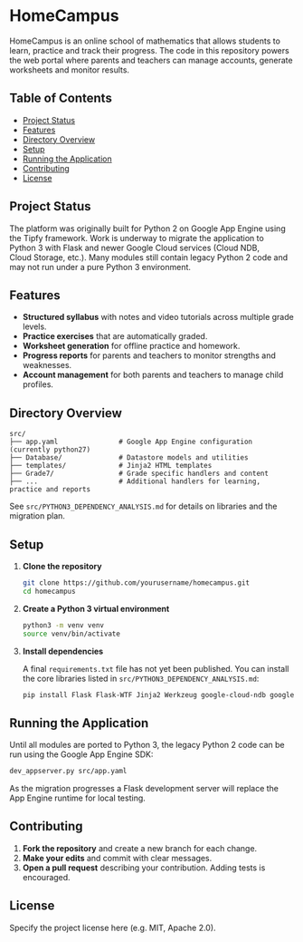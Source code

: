 # HomeCampus

HomeCampus is an online school of mathematics that allows students to learn, practice and track their progress. The code in this repository powers the web portal where parents and teachers can manage accounts, generate worksheets and monitor results.

## Table of Contents
- [Project Status](#project-status)
- [Features](#features)
- [Directory Overview](#directory-overview)
- [Setup](#setup)
- [Running the Application](#running-the-application)
- [Contributing](#contributing)
- [License](#license)

## Project Status

The platform was originally built for Python 2 on Google App Engine using the Tipfy framework. Work is underway to migrate the application to Python 3 with Flask and newer Google Cloud services (Cloud NDB, Cloud Storage, etc.). Many modules still contain legacy Python 2 code and may not run under a pure Python 3 environment.

## Features

- **Structured syllabus** with notes and video tutorials across multiple grade levels.
- **Practice exercises** that are automatically graded.
- **Worksheet generation** for offline practice and homework.
- **Progress reports** for parents and teachers to monitor strengths and weaknesses.
- **Account management** for both parents and teachers to manage child profiles.

## Directory Overview

```
src/
├── app.yaml               # Google App Engine configuration (currently python27)
├── Database/              # Datastore models and utilities
├── templates/             # Jinja2 HTML templates
├── Grade7/                # Grade specific handlers and content
├── ...                    # Additional handlers for learning, practice and reports
```

See `src/PYTHON3_DEPENDENCY_ANALYSIS.md` for details on libraries and the migration plan.

## Setup

1. **Clone the repository**

   ```bash
   git clone https://github.com/yourusername/homecampus.git
   cd homecampus
   ```

2. **Create a Python 3 virtual environment**

   ```bash
   python3 -m venv venv
   source venv/bin/activate
   ```

3. **Install dependencies**

   A final `requirements.txt` file has not yet been published. You can install the core libraries listed in `src/PYTHON3_DEPENDENCY_ANALYSIS.md`:

   ```bash
   pip install Flask Flask-WTF Jinja2 Werkzeug google-cloud-ndb google-cloud-storage wtforms
   ```

## Running the Application

Until all modules are ported to Python 3, the legacy Python 2 code can be run using the Google App Engine SDK:

```bash
dev_appserver.py src/app.yaml
```

As the migration progresses a Flask development server will replace the App Engine runtime for local testing.

## Contributing

1. **Fork the repository** and create a new branch for each change.
2. **Make your edits** and commit with clear messages.
3. **Open a pull request** describing your contribution. Adding tests is encouraged.

## License

Specify the project license here (e.g. MIT, Apache 2.0).
